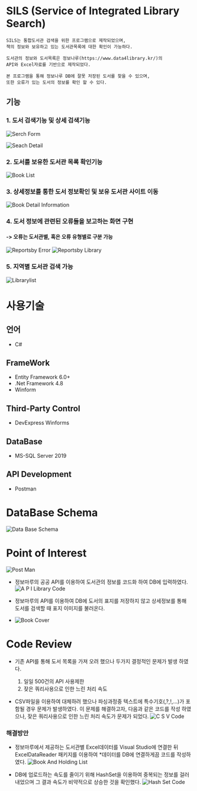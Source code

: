 # SILS (Service of Integrated Library Search)
	SILS는 통합도서관 검색을 위한 프로그램으로 제작되었으며, 
	책의 정보와 보유하고 있는 도서관목록에 대한 확인이 가능하다.

	도서관의 정보와 도서목록은 정보나루(https://www.data4library.kr/)의 
	API와 Excel자료를 기반으로 제작되었다.

	본 프로그램을 통해 정보나루 DB에 잘못 저장된 도서를 찾을 수 있으며,
	또한 오류가 있는 도서의 정보를 확인 할 수 있다.

## 기능
  ### 1. 도서 검색기능 및 상세 검색기능
  
![Serch Form](readme/SerchForm.png)

![Seach Detail](readme/SeachDetail.png)
### 2. 도서를 보유한 도서관 목록 확인기능
![Book List](readme/BookList.png)
  
### 3. 상세정보를 통한 도서 정보확인 및 보유 도서관 사이트 이동
![Book Detail Information](readme/BookDetailInformation.png)

### 4. 도서 정보에 관련된 오류들을 보고하는 화면 구현
#### -> 오류는 도서관별, 혹은 오류 유형별로 구분 가능

![Reportsby Error](readme/reportsbyError.png)
![Reportsby Library](readme/reportsbyLibrary.png)

### 5. 지역별 도서관 검색 가능
![Librarylist](readme/librarylist.png)

 


# 사용기술

## 언어

* C#

## FrameWork

* Entity Framework 6.0+
* .Net Framework 4.8
* Winform

## Third-Party Control

* DevExpress Winforms

## DataBase

* MS-SQL Server 2019

## API Development

* Postman

# DataBase Schema
![Data Base Schema](readme/DataBaseSchema.png)



# Point of Interest

![Post Man](readme/PostMan.png)
* 정보마루의 공공 API를 이용하여 도서관의 정보를 코드화 하여 DB에 입력하였다.
![A P I Library Code](readme/APILibraryCode.png)

* 정보마루의 API를 이용하여 DB에 도서의 표지를 저장하지 않고 상세정보를 통해 도서를 검색할 때 표지 이미지를 불러온다.
* ![Book Cover](readme/BookCover.png)


# Code Review

* 기존 API를 통해 도서 목록을 가져 오려 했으나 두가지 결정적인 문제가 발생 하였다.
  1. 일일 500건의 API 사용제한
  2. 잦은 쿼리사용으로 인한 느린 처리 속도     
  

* CSV파일을 이용하여 대체하려 했으나 파싱과정중 텍스트에 특수기호(,?,!,...)가 포함될 경우 문제가 발생하였다.
이 문제를 해결하고자, 다음과 같은 코드를 작성 하였으나, 잦은 쿼리사용으로 인한 느린 처리 속도가 문제가 되었다. 
![C S V Code](readme/CSVCode.png)

### 해결방안
 * 정보마루에서 제공하는 도서관별 Excel데이터를 Visual Studio에 연결한 뒤 ExcelDataReader 패키지를 이용하여 
 *데이터를 DB에 연결하게끔 코드를 작성하였다.
![Book And Holding List](readme/BookAndHoldingList.png)

* DB에 업로드하는 속도를 줄이기 위해 HashSet을 이용하여 중복되는 정보를 걸러내었으며 그 결과 속도가 비약적으로 상승한 것을 확인했다.
![Hash Set Code](readme/HashSetCode.png)





